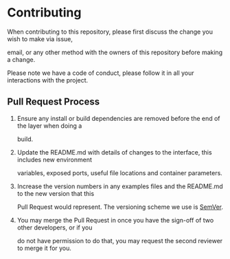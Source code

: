 # Contributing

When contributing to this repository, please first discuss the change you wish to make via issue,

email, or any other method with the owners of this repository before making a change. 

Please note we have a code of conduct, please follow it in all your interactions with the project.

## Pull Request Process

1. Ensure any install or build dependencies are removed before the end of the layer when doing a 

   build.

2. Update the README.md with details of changes to the interface, this includes new environment 

   variables, exposed ports, useful file locations and container parameters.

3. Increase the version numbers in any examples files and the README.md to the new version that this

   Pull Request would represent. The versioning scheme we use is [SemVer](http://semver.org/).

4. You may merge the Pull Request in once you have the sign-off of two other developers, or if you 

   do not have permission to do that, you may request the second reviewer to merge it for you.
